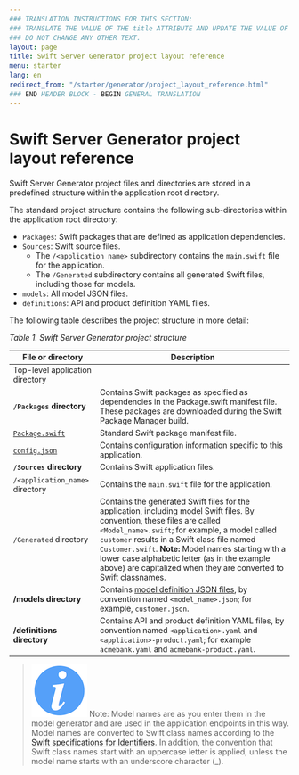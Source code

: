 ```yaml
---
### TRANSLATION INSTRUCTIONS FOR THIS SECTION:
### TRANSLATE THE VALUE OF THE title ATTRIBUTE AND UPDATE THE VALUE OF THE lang ATTRIBUTE.
### DO NOT CHANGE ANY OTHER TEXT.
layout: page
title: Swift Server Generator project layout reference
menu: starter
lang: en
redirect_from: "/starter/generator/project_layout_reference.html"
### END HEADER BLOCK - BEGIN GENERAL TRANSLATION
---
```


<div class="titleBlock">
	<h1>Swift Server Generator project layout reference</h1>
</div>

Swift Server Generator project files and directories are stored in a predefined structure within the application root directory.

The standard project structure contains the following sub-directories within the application root directory:

-   `Packages`: Swift packages that are defined as application dependencies.
-   `Sources`: Swift source files.
       - The `/<application_name>` subdirectory contains the `main.swift` file for the application.
       - The `/Generated` subdirectory contains all generated Swift files, including those for models.
-   `models`: All model JSON files.
-   `definitions`: API and product definition YAML files.

The following table describes the project structure in more detail:

*Table 1. Swift Server Generator project structure*

| File or directory                   | Description |
|-------------------------------------|-------------|
| Top-level application directory     |             |
| **`/Packages` directory**           | Contains Swift packages as specified as dependencies in the Package.swift manifest file. These packages are downloaded during the Swift Package Manager build. |
| [`Package.swift`](package_swift.md) | Standard Swift package manifest file. |
| [`config.json`](config_json.md)     | Contains configuration information specific to this application. |
| **`/Sources` directory**            | Contains Swift application files. |
| `/<application_name>` directory     | Contains the `main.swift` file for the application. |
| `/Generated` directory              | Contains the generated Swift files for the application, including model Swift files. By convention, these files are called `<Model_name>.swift`; for example, a model called `customer` results in a Swift class file named `Customer.swift`. **Note:** Model names starting with a lower case alphabetic letter (as in the example above) are capitalized when they are converted to Swift classnames.                                                                                    |
| **/models directory**               | Contains [model definition JSON files](model_definition_json_file.md), by convention named `<model_name>.json`; for example, `customer.json`. |
| **/definitions directory**          | Contains API and product definition YAML files, by convention named `<application>.yaml` and `<application>-product.yaml`; for example `acmebank.yaml` and `acmebank-product.yaml`. |

> ![info] Note: Model names are as you enter them in the model generator and are used in the application endpoints in this way. Model names are converted to Swift class names according to the [Swift specifications for Identifiers](https://developer.apple.com/library/content/documentation/Swift/Conceptual/Swift_Programming_Language/LexicalStructure.html#//apple_ref/doc/uid/TP40014097-CH30-ID410). In addition, the convention that Swift class names start with an uppercase letter is applied, unless the model name starts with an underscore character (_).



[info]: ../../../assets/info-blue.png
[tip]: ../../../assets/lightbulb-yellow.png
[warning]: ../../../assets/warning-red.png

